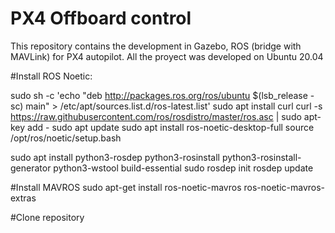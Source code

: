 # PX4 Offboard control
This repository contains the development in Gazebo, ROS (bridge with MAVLink) for PX4 autopilot. All the proyect was developed on Ubuntu 20.04

#Install ROS Noetic:

sudo sh -c 'echo "deb http://packages.ros.org/ros/ubuntu $(lsb_release -sc) main" > /etc/apt/sources.list.d/ros-latest.list'
sudo apt install curl 
curl -s https://raw.githubusercontent.com/ros/rosdistro/master/ros.asc | sudo apt-key add -
sudo apt update
sudo apt install ros-noetic-desktop-full
source /opt/ros/noetic/setup.bash

sudo apt install python3-rosdep python3-rosinstall python3-rosinstall-generator python3-wstool build-essential
sudo rosdep init
rosdep update


#Install MAVROS
sudo apt-get install ros-noetic-mavros ros-noetic-mavros-extras

#Clone repository
